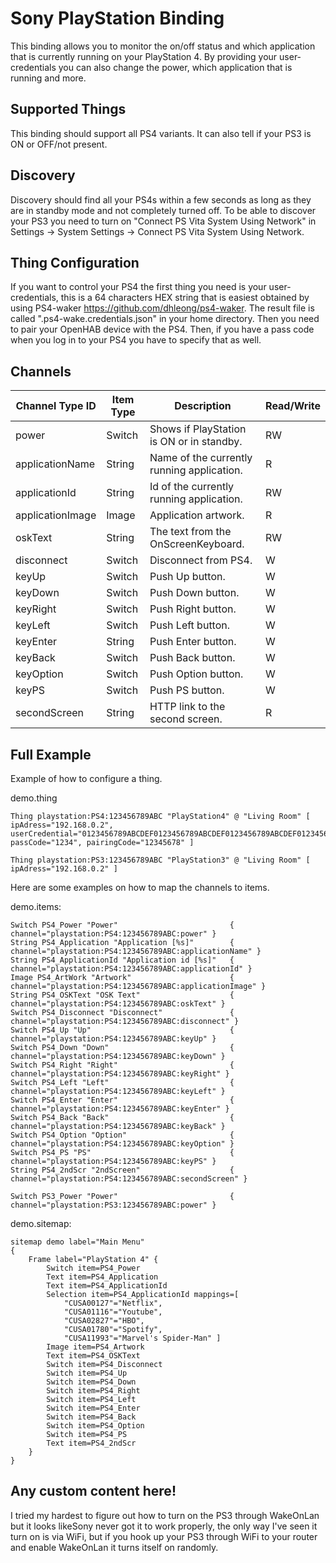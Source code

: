 # Sony PlayStation Binding

This binding allows you to monitor the on/off status and which application that is currently running on your PlayStation 4.
By providing your user-credentials you can also change the power, which application that is running and more.

## Supported Things

This binding should support all PS4 variants.
It can also tell if your PS3 is ON or OFF/not present.

## Discovery

Discovery should find all your PS4s within a few seconds as long as they are in standby mode and not completely turned off.
To be able to discover your PS3 you need to turn on "Connect PS Vita System Using Network" in
Settings -> System Settings -> Connect PS Vita System Using Network.

## Thing Configuration

If you want to control your PS4 the first thing you need is your user-credentials, this is a 64 characters HEX string that is easiest obtained by using PS4-waker https://github.com/dhleong/ps4-waker. The result file is called ".ps4-wake.credentials.json" in your home directory.
Then you need to pair your OpenHAB device with the PS4.
Then, if you have a pass code when you log in to your PS4 you have to specify that as well.
 

## Channels

| Channel Type ID | Item Type | Description                                                              | Read/Write |
|-----------------|-----------|--------------------------------------------------------------------------|------------|
| power           | Switch    | Shows if PlayStation is ON or in standby.                                | RW         |
| applicationName | String    | Name of the currently running application.                               | R          |
| applicationId   | String    | Id of the currently running application.                                 | RW         |
| applicationImage| Image     | Application artwork.                                                     | R          |
| oskText         | String    | The text from the OnScreenKeyboard.                                      | RW         |
| disconnect      | Switch    | Disconnect from PS4.                                                     | W          |
| keyUp           | Switch    | Push Up button.                                                          | W          |
| keyDown         | Switch    | Push Down button.                                                        | W          |
| keyRight        | Switch    | Push Right button.                                                       | W          |
| keyLeft         | Switch    | Push Left button.                                                        | W          |
| keyEnter        | String    | Push Enter button.                                                       | W          |
| keyBack         | Switch    | Push Back button.                                                        | W          |
| keyOption       | Switch    | Push Option button.                                                      | W          |
| keyPS           | Switch    | Push PS button.                                                          | W          |
| secondScreen    | String    | HTTP link to the second screen.                                          | R          |

## Full Example

Example of how to configure a thing.

demo.thing

```
Thing playstation:PS4:123456789ABC "PlayStation4" @ "Living Room" [ ipAdress="192.168.0.2", userCredential="0123456789ABCDEF0123456789ABCDEF0123456789ABCDEF0123456789ABCDEF", passCode="1234", pairingCode="12345678" ]

Thing playstation:PS3:123456789ABC "PlayStation3" @ "Living Room" [ ipAdress="192.168.0.2" ]
```

Here are some examples on how to map the channels to items.

demo.items:

```
Switch PS4_Power "Power"                         { channel="playstation:PS4:123456789ABC:power" }
String PS4_Application "Application [%s]"        { channel="playstation:PS4:123456789ABC:applicationName" }
String PS4_ApplicationId "Application id [%s]"   { channel="playstation:PS4:123456789ABC:applicationId" }
Image PS4_ArtWork "Artwork"                      { channel="playstation:PS4:123456789ABC:applicationImage" }
String PS4_OSKText "OSK Text"                    { channel="playstation:PS4:123456789ABC:oskText" }
Switch PS4_Disconnect "Disconnect"               { channel="playstation:PS4:123456789ABC:disconnect" }
Switch PS4_Up "Up"                               { channel="playstation:PS4:123456789ABC:keyUp" }
Switch PS4_Down "Down"                           { channel="playstation:PS4:123456789ABC:keyDown" }
Switch PS4_Right "Right"                         { channel="playstation:PS4:123456789ABC:keyRight" }
Switch PS4_Left "Left"                           { channel="playstation:PS4:123456789ABC:keyLeft" }
Switch PS4_Enter "Enter"                         { channel="playstation:PS4:123456789ABC:keyEnter" }
Switch PS4_Back "Back"                           { channel="playstation:PS4:123456789ABC:keyBack" }
Switch PS4_Option "Option"                       { channel="playstation:PS4:123456789ABC:keyOption" }
Switch PS4_PS "PS"                               { channel="playstation:PS4:123456789ABC:keyPS" }
String PS4_2ndScr "2ndScreen"                    { channel="playstation:PS4:123456789ABC:secondScreen" }

Switch PS3_Power "Power"                         { channel="playstation:PS3:123456789ABC:power" }
```

demo.sitemap:

```
sitemap demo label="Main Menu"
{
    Frame label="PlayStation 4" {
        Switch item=PS4_Power
        Text item=PS4_Application
        Text item=PS4_ApplicationId
        Selection item=PS4_ApplicationId mappings=[
            "CUSA00127"="Netflix",
            "CUSA01116"="Youtube",
            "CUSA02827"="HBO",
            "CUSA01780"="Spotify",
            "CUSA11993"="Marvel's Spider-Man" ]
        Image item=PS4_Artwork
        Text item=PS4_OSKText
        Switch item=PS4_Disconnect
        Switch item=PS4_Up
        Switch item=PS4_Down
        Switch item=PS4_Right
        Switch item=PS4_Left
        Switch item=PS4_Enter
        Switch item=PS4_Back
        Switch item=PS4_Option
        Switch item=PS4_PS
        Text item=PS4_2ndScr
    }
}
```

## Any custom content here!

I tried my hardest to figure out how to turn on the PS3 through WakeOnLan but it looks likeSony never got it to work properly, the only way I've seen it turn on is via WiFi, but if you hook up your PS3 through WiFi to your router and enable WakeOnLan it turns itself on randomly.
